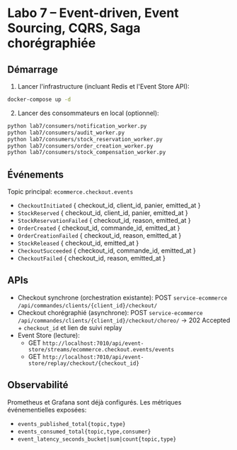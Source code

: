 # Labo 7 – Event-driven, Event Sourcing, CQRS, Saga chorégraphiée

## Démarrage

1) Lancer l'infrastructure (incluant Redis et l'Event Store API):
```bash
docker-compose up -d
```

2) Lancer des consommateurs en local (optionnel):
```bash
python lab7/consumers/notification_worker.py
python lab7/consumers/audit_worker.py
python lab7/consumers/stock_reservation_worker.py
python lab7/consumers/order_creation_worker.py
python lab7/consumers/stock_compensation_worker.py
```

## Événements

Topic principal: `ecommerce.checkout.events`
- `CheckoutInitiated` { checkout_id, client_id, panier, emitted_at }
- `StockReserved` { checkout_id, client_id, panier, emitted_at }
- `StockReservationFailed` { checkout_id, reason, emitted_at }
- `OrderCreated` { checkout_id, commande_id, emitted_at }
- `OrderCreationFailed` { checkout_id, reason, emitted_at }
- `StockReleased` { checkout_id, emitted_at }
- `CheckoutSucceeded` { checkout_id, commande_id, emitted_at }
- `CheckoutFailed` { checkout_id, reason, emitted_at }

## APIs

- Checkout synchrone (orchestration existante):
  POST `service-ecommerce` `/api/commandes/clients/{client_id}/checkout/`
- Checkout chorégraphié (asynchrone):
  POST `service-ecommerce` `/api/commandes/clients/{client_id}/checkout/choreo/`
  -> 202 Accepted + `checkout_id` et lien de suivi replay
- Event Store (lecture):
  - GET `http://localhost:7010/api/event-store/streams/ecommerce.checkout.events/events`
  - GET `http://localhost:7010/api/event-store/replay/checkout/{checkout_id}`

## Observabilité

Prometheus et Grafana sont déjà configurés. Les métriques événementielles exposées:
- `events_published_total{topic,type}`
- `events_consumed_total{topic,type,consumer}`
- `event_latency_seconds_bucket|sum|count{topic,type}`


